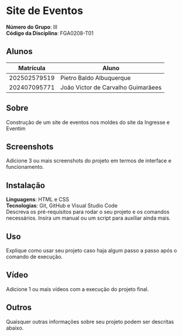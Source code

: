  # Site de Eventos

**Número do Grupo**: III <br>
**Código da Disciplina**: FGA0208-T01<br>

## Alunos
|Matrícula | Aluno |
| -- | -- |
| 202502579519  | Pietro Baldo Albuquerque  |
| 202407095771  |  João Victor de Carvalho Guimarãees |

## Sobre 
Construção de um site de eventos nos moldes do site da Ingresse e Eventim 

## Screenshots
Adicione 3 ou mais screenshots do projeto em termos de interface e funcionamento.

## Instalação 
**Linguagens**: HTML e CSS<br>
**Tecnologias**: Git, GitHub e Visual Studio Code<br>
Descreva os pré-requisitos para rodar o seu projeto e os comandos necessários.
Insira um manual ou um script para auxiliar ainda mais.

## Uso 
Explique como usar seu projeto caso haja algum passo a passo após o comando de execução.

## Vídeo
Adicione 1 ou mais vídeos com a execução do projeto final.

## Outros 
Quaisquer outras informações sobre seu projeto podem ser descritas abaixo.
